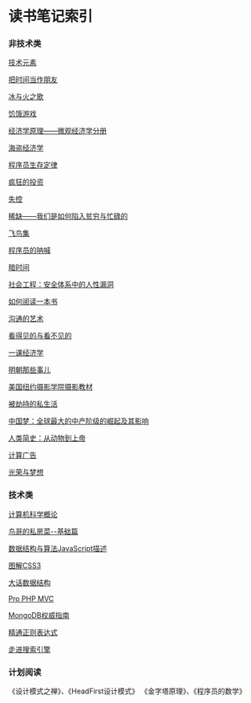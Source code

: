 读书笔记索引
====================

### 非技术类
[技术元素](rn000.md)

[把时间当作朋友](rn001.md)

[冰与火之歌](rn003.md)

[饥饿游戏](rn005.md)

[经济学原理——微观经济学分册](rn006.md)

[海盗经济学](rn007.md)

[程序员生存定律](rn008.md)

[疯狂的投资](rn009.md)

[失控](rn012.md)

[稀缺——我们是如何陷入贫穷与忙碌的](rn013.md)

[飞鸟集](rn014.md)

[程序员的呐喊](rn015.md)

[暗时间](rn016.md)

[社会工程：安全体系中的人性漏洞](rn017.md)

[如何阅读一本书](rn018.md)

[沟通的艺术](rn021.md)

[看得见的与看不见的](rn024.md)

[一课经济学](rn025.md)

[明朝那些事儿](rn026.md)

[美国纽约摄影学院摄影教材](rn028.md)

[被劫持的私生活](rn029.md)

[中国梦：全球最大的中产阶级的崛起及其影响](rn031.md)

[人类简史：从动物到上帝](rn032.md)

[计算广告](rn033.md)

[光荣与梦想](rn034.md)

### 技术类
[计算机科学概论](rn002.md)

[鸟哥的私房菜--基础篇](rn004.md)

[数据结构与算法JavaScript描述](rn010.md)

[图解CSS3](rn011.md)

[大话数据结构](rn019.md)

[Pro PHP MVC](rn022.md)

[MongoDB权威指南](rn023.md)

[精通正则表达式](rn027.md)

[走进搜索引擎](rn030.md)

### 计划阅读

《设计模式之禅》、《HeadFirst设计模式》
《金字塔原理》、《程序员的数学》
